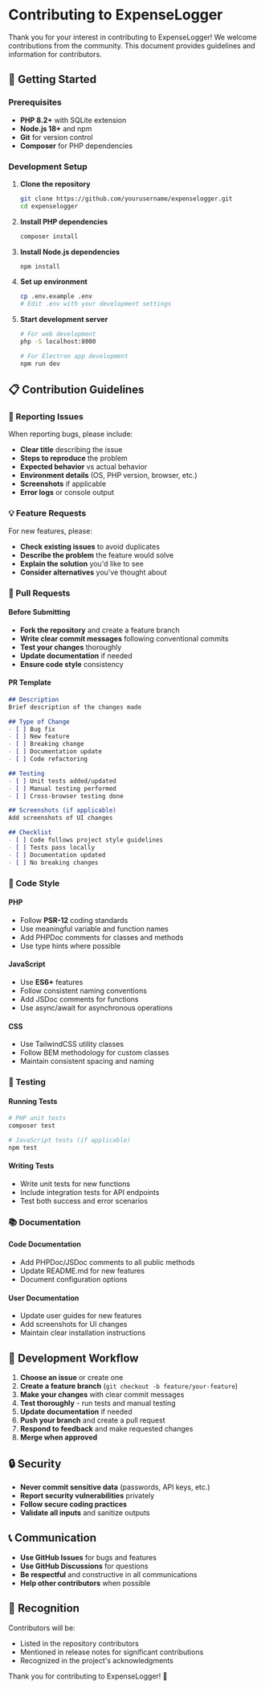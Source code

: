 # Contributing to ExpenseLogger

Thank you for your interest in contributing to ExpenseLogger! We welcome contributions from the community. This document provides guidelines and information for contributors.

## 🚀 Getting Started

### Prerequisites
- **PHP 8.2+** with SQLite extension
- **Node.js 18+** and npm
- **Git** for version control
- **Composer** for PHP dependencies

### Development Setup

1. **Clone the repository**
   ```bash
   git clone https://github.com/yourusername/expenselogger.git
   cd expenselogger
   ```

2. **Install PHP dependencies**
   ```bash
   composer install
   ```

3. **Install Node.js dependencies**
   ```bash
   npm install
   ```

4. **Set up environment**
   ```bash
   cp .env.example .env
   # Edit .env with your development settings
   ```

5. **Start development server**
   ```bash
   # For web development
   php -S localhost:8000

   # For Electron app development
   npm run dev
   ```

## 📋 Contribution Guidelines

### 🐛 Reporting Issues

When reporting bugs, please include:
- **Clear title** describing the issue
- **Steps to reproduce** the problem
- **Expected behavior** vs actual behavior
- **Environment details** (OS, PHP version, browser, etc.)
- **Screenshots** if applicable
- **Error logs** or console output

### 💡 Feature Requests

For new features, please:
- **Check existing issues** to avoid duplicates
- **Describe the problem** the feature would solve
- **Explain the solution** you'd like to see
- **Consider alternatives** you've thought about

### 🔧 Pull Requests

#### Before Submitting
- **Fork the repository** and create a feature branch
- **Write clear commit messages** following conventional commits
- **Test your changes** thoroughly
- **Update documentation** if needed
- **Ensure code style** consistency

#### PR Template
```markdown
## Description
Brief description of the changes made

## Type of Change
- [ ] Bug fix
- [ ] New feature
- [ ] Breaking change
- [ ] Documentation update
- [ ] Code refactoring

## Testing
- [ ] Unit tests added/updated
- [ ] Manual testing performed
- [ ] Cross-browser testing done

## Screenshots (if applicable)
Add screenshots of UI changes

## Checklist
- [ ] Code follows project style guidelines
- [ ] Tests pass locally
- [ ] Documentation updated
- [ ] No breaking changes
```

### 📝 Code Style

#### PHP
- Follow **PSR-12** coding standards
- Use meaningful variable and function names
- Add PHPDoc comments for classes and methods
- Use type hints where possible

#### JavaScript
- Use **ES6+** features
- Follow consistent naming conventions
- Add JSDoc comments for functions
- Use async/await for asynchronous operations

#### CSS
- Use TailwindCSS utility classes
- Follow BEM methodology for custom classes
- Maintain consistent spacing and naming

### 🧪 Testing

#### Running Tests
```bash
# PHP unit tests
composer test

# JavaScript tests (if applicable)
npm test
```

#### Writing Tests
- Write unit tests for new functions
- Include integration tests for API endpoints
- Test both success and error scenarios

### 📚 Documentation

#### Code Documentation
- Add PHPDoc/JSDoc comments to all public methods
- Update README.md for new features
- Document configuration options

#### User Documentation
- Update user guides for new features
- Add screenshots for UI changes
- Maintain clear installation instructions

## 🎯 Development Workflow

1. **Choose an issue** or create one
2. **Create a feature branch** (`git checkout -b feature/your-feature`)
3. **Make your changes** with clear commit messages
4. **Test thoroughly** - run tests and manual testing
5. **Update documentation** if needed
6. **Push your branch** and create a pull request
7. **Respond to feedback** and make requested changes
8. **Merge when approved**

## 🔒 Security

- **Never commit sensitive data** (passwords, API keys, etc.)
- **Report security vulnerabilities** privately
- **Follow secure coding practices**
- **Validate all inputs** and sanitize outputs

## 📞 Communication

- **Use GitHub Issues** for bugs and features
- **Use GitHub Discussions** for questions
- **Be respectful** and constructive in all communications
- **Help other contributors** when possible

## 🎉 Recognition

Contributors will be:
- Listed in the repository contributors
- Mentioned in release notes for significant contributions
- Recognized in the project's acknowledgments

Thank you for contributing to ExpenseLogger! 🎊